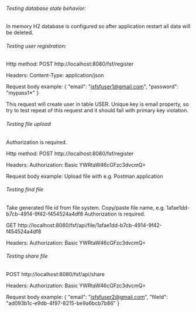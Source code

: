 


###### Testing database state behavior:
In memory H2 database is configured so after application restart all data will be deleted.


###### Testing user registration:

Http method:
POST http://localhost:8080/fsf/register

Headers:
Content-Type: application/json


Request body example:
{
        "email": "jsfsfuser1@gmail.com",
        "password": "mypass1*"
}


This request will create user in table USER. 
Unique key is email property, so try to test repeat of this request and it should fail with primary key violation.


###### Testing file upload 
Authorization is required.	

Http method:
POST http://localhost:8080/fsf/register

Headers:
Authorization: Basic YWRtaW46cGFzc3dvcmQ=

Request body example:
Upload file with e.g. Postman application

###### Testing find file 
Take generated file id from file system. Copy/paste file name, e.g. 1afae1dd-b7cb-4914-9f42-f454524a4df8
Authorization is required.	

GET http://localhost:8080/fsf/api/file/1afae1dd-b7cb-4914-9f42-f454524a4df8

Headers:
Authorization: Basic YWRtaW46cGFzc3dvcmQ=


###### Testing share file
POST http://localhost:8080/fsf/api/share

Headers:
Authorization: Basic YWRtaW46cGFzc3dvcmQ=

Request body example:
{
        "email": "jsfsfuser2@gmail.com",
        "fileId": "ad093b1c-e9db-4f97-8215-be9a6bcb7b86"
}


